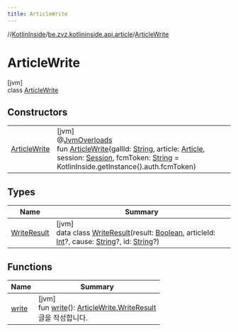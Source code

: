 ```yaml
---
title: ArticleWrite
---
```

//[KotlinInside](../../../index.html)/[be.zvz.kotlininside.api.article](../index.html)/[ArticleWrite](index.html)



# ArticleWrite

[jvm]\
class [ArticleWrite](index.html)

## Constructors

| | |
|---|---|
| [ArticleWrite](-article-write.html) | [jvm]<br>@[JvmOverloads](https://kotlinlang.org/api/latest/jvm/stdlib/kotlin.jvm/-jvm-overloads/index.html)<br>fun [ArticleWrite](-article-write.html)(gallId: [String](https://kotlinlang.org/api/latest/jvm/stdlib/kotlin/-string/index.html), article: [Article](../../be.zvz.kotlininside.api.type/-article/index.html), session: [Session](../../be.zvz.kotlininside.session/-session/index.html), fcmToken: [String](https://kotlinlang.org/api/latest/jvm/stdlib/kotlin/-string/index.html) = KotlinInside.getInstance().auth.fcmToken) |

## Types

| Name | Summary |
|---|---|
| [WriteResult](-write-result/index.html) | [jvm]<br>data class [WriteResult](-write-result/index.html)(result: [Boolean](https://kotlinlang.org/api/latest/jvm/stdlib/kotlin/-boolean/index.html), articleId: [Int](https://kotlinlang.org/api/latest/jvm/stdlib/kotlin/-int/index.html)?, cause: [String](https://kotlinlang.org/api/latest/jvm/stdlib/kotlin/-string/index.html)?, id: [String](https://kotlinlang.org/api/latest/jvm/stdlib/kotlin/-string/index.html)?) |

## Functions

| Name | Summary |
|---|---|
| [write](write.html) | [jvm]<br>fun [write](write.html)(): [ArticleWrite.WriteResult](-write-result/index.html)<br>글을 작성합니다. |

